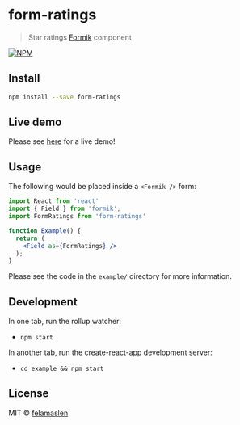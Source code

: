 # form-ratings

> Star ratings [Formik](https://github.com/jaredpalmer/formik) component

[![NPM](https://img.shields.io/npm/v/form-ratings.svg)](https://www.npmjs.com/package/form-ratings)

## Install

```bash
npm install --save form-ratings
```

## Live demo

Please see [here](https://felamaslen.github.io/form-ratings/) for a live demo!

## Usage

The following would be placed inside a `<Formik />` form:

```jsx
import React from 'react'
import { Field } from 'formik';
import FormRatings from 'form-ratings'

function Example() {
  return (
    <Field as={FormRatings} />
  );
}
```

Please see the code in the `example/` directory for more information.

## Development

In one tab, run the rollup watcher:

- `npm start`

In another tab, run the create-react-app development server:

- `cd example && npm start`

## License

MIT © [felamaslen](https://github.com/felamaslen)
